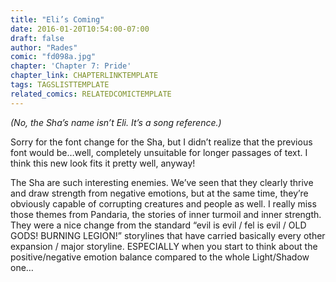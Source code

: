 ```yaml
---
title: "Eli’s Coming"
date: 2016-01-20T10:54:00-07:00
draft: false
author: "Rades"
comic: "fd098a.jpg"
chapter: 'Chapter 7: Pride'
chapter_link: CHAPTERLINKTEMPLATE
tags: TAGSLISTTEMPLATE
related_comics: RELATEDCOMICTEMPLATE
---
```


*(No, the Sha’s name isn’t Eli. It’s a song reference.)*


Sorry for the font change for the Sha, but I didn’t realize that the previous font would be…well, completely unsuitable for longer passages of text. I think this new look fits it pretty well, anyway!


The Sha are such interesting enemies. We’ve seen that they clearly thrive and draw strength from negative emotions, but at the same time, they’re obviously capable of corrupting creatures and people as well. I really miss those themes from Pandaria, the stories of inner turmoil and inner strength. They were a nice change from the standard “evil is evil / fel is evil / OLD GODS! BURNING LEGION!” storylines that have carried basically every other expansion / major storyline. ESPECIALLY when you start to think about the positive/negative emotion balance compared to the whole Light/Shadow one…

